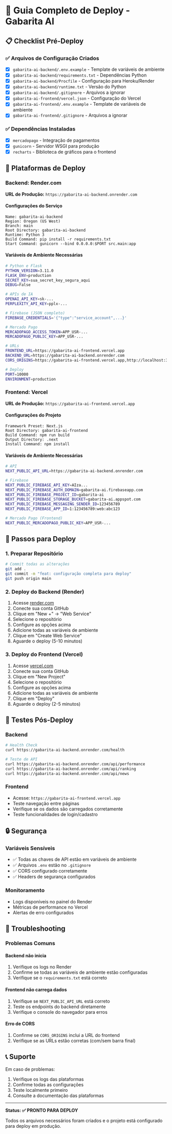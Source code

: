 # 🚀 Guia Completo de Deploy - Gabarita AI

## 📋 Checklist Pré-Deploy

### ✅ Arquivos de Configuração Criados
- [x] `gabarita-ai-backend/.env.example` - Template de variáveis de ambiente
- [x] `gabarita-ai-backend/requirements.txt` - Dependências Python
- [x] `gabarita-ai-backend/Procfile` - Configuração para Heroku/Render
- [x] `gabarita-ai-backend/runtime.txt` - Versão do Python
- [x] `gabarita-ai-backend/.gitignore` - Arquivos a ignorar
- [x] `gabarita-ai-frontend/vercel.json` - Configuração do Vercel
- [x] `gabarita-ai-frontend/.env.example` - Template de variáveis de ambiente
- [x] `gabarita-ai-frontend/.gitignore` - Arquivos a ignorar

### ✅ Dependências Instaladas
- [x] `mercadopago` - Integração de pagamentos
- [x] `gunicorn` - Servidor WSGI para produção
- [x] `recharts` - Biblioteca de gráficos para o frontend

## 🎯 Plataformas de Deploy

### Backend: Render.com
**URL de Produção:** `https://gabarita-ai-backend.onrender.com`

#### Configurações do Serviço
```
Name: gabarita-ai-backend
Region: Oregon (US West)
Branch: main
Root Directory: gabarita-ai-backend
Runtime: Python 3
Build Command: pip install -r requirements.txt
Start Command: gunicorn --bind 0.0.0.0:$PORT src.main:app
```

#### Variáveis de Ambiente Necessárias
```bash
# Python e Flask
PYTHON_VERSION=3.11.0
FLASK_ENV=production
SECRET_KEY=sua_secret_key_segura_aqui
DEBUG=False

# APIs de IA
OPENAI_API_KEY=sk-...
PERPLEXITY_API_KEY=pplx-...

# Firebase (JSON completo)
FIREBASE_CREDENTIALS='{"type":"service_account",...}'

# Mercado Pago
MERCADOPAGO_ACCESS_TOKEN=APP_USR-...
MERCADOPAGO_PUBLIC_KEY=APP_USR-...

# URLs
FRONTEND_URL=https://gabarita-ai-frontend.vercel.app
BACKEND_URL=https://gabarita-ai-backend.onrender.com
CORS_ORIGINS=https://gabarita-ai-frontend.vercel.app,http://localhost:3000

# Deploy
PORT=10000
ENVIRONMENT=production
```

### Frontend: Vercel
**URL de Produção:** `https://gabarita-ai-frontend.vercel.app`

#### Configurações do Projeto
```
Framework Preset: Next.js
Root Directory: gabarita-ai-frontend
Build Command: npm run build
Output Directory: .next
Install Command: npm install
```

#### Variáveis de Ambiente Necessárias
```bash
# API
NEXT_PUBLIC_API_URL=https://gabarita-ai-backend.onrender.com

# Firebase
NEXT_PUBLIC_FIREBASE_API_KEY=AIza...
NEXT_PUBLIC_FIREBASE_AUTH_DOMAIN=gabarita-ai.firebaseapp.com
NEXT_PUBLIC_FIREBASE_PROJECT_ID=gabarita-ai
NEXT_PUBLIC_FIREBASE_STORAGE_BUCKET=gabarita-ai.appspot.com
NEXT_PUBLIC_FIREBASE_MESSAGING_SENDER_ID=123456789
NEXT_PUBLIC_FIREBASE_APP_ID=1:123456789:web:abc123

# Mercado Pago (Frontend)
NEXT_PUBLIC_MERCADOPAGO_PUBLIC_KEY=APP_USR-...
```

## 🔧 Passos para Deploy

### 1. Preparar Repositório
```bash
# Commit todas as alterações
git add .
git commit -m "feat: configuração completa para deploy"
git push origin main
```

### 2. Deploy do Backend (Render)
1. Acesse [render.com](https://render.com)
2. Conecte sua conta GitHub
3. Clique em "New +" → "Web Service"
4. Selecione o repositório
5. Configure as opções acima
6. Adicione todas as variáveis de ambiente
7. Clique em "Create Web Service"
8. Aguarde o deploy (5-10 minutos)

### 3. Deploy do Frontend (Vercel)
1. Acesse [vercel.com](https://vercel.com)
2. Conecte sua conta GitHub
3. Clique em "New Project"
4. Selecione o repositório
5. Configure as opções acima
6. Adicione todas as variáveis de ambiente
7. Clique em "Deploy"
8. Aguarde o deploy (2-5 minutos)

## 🧪 Testes Pós-Deploy

### Backend
```bash
# Health Check
curl https://gabarita-ai-backend.onrender.com/health

# Teste de API
curl https://gabarita-ai-backend.onrender.com/api/performance
curl https://gabarita-ai-backend.onrender.com/api/ranking
curl https://gabarita-ai-backend.onrender.com/api/news
```

### Frontend
- Acesse: `https://gabarita-ai-frontend.vercel.app`
- Teste navegação entre páginas
- Verifique se os dados são carregados corretamente
- Teste funcionalidades de login/cadastro

## 🔒 Segurança

### Variáveis Sensíveis
- ✅ Todas as chaves de API estão em variáveis de ambiente
- ✅ Arquivos `.env` estão no `.gitignore`
- ✅ CORS configurado corretamente
- ✅ Headers de segurança configurados

### Monitoramento
- Logs disponíveis no painel do Render
- Métricas de performance no Vercel
- Alertas de erro configurados

## 🚨 Troubleshooting

### Problemas Comuns

#### Backend não inicia
1. Verifique os logs no Render
2. Confirme se todas as variáveis de ambiente estão configuradas
3. Verifique se o `requirements.txt` está correto

#### Frontend não carrega dados
1. Verifique se `NEXT_PUBLIC_API_URL` está correto
2. Teste os endpoints do backend diretamente
3. Verifique o console do navegador para erros

#### Erro de CORS
1. Confirme se `CORS_ORIGINS` inclui a URL do frontend
2. Verifique se as URLs estão corretas (com/sem barra final)

## 📞 Suporte

Em caso de problemas:
1. Verifique os logs das plataformas
2. Confirme todas as configurações
3. Teste localmente primeiro
4. Consulte a documentação das plataformas

---

**Status: ✅ PRONTO PARA DEPLOY**

Todos os arquivos necessários foram criados e o projeto está configurado para deploy em produção.